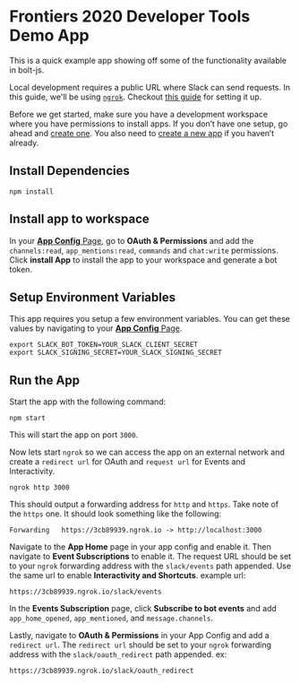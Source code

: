 # Frontiers 2020 Developer Tools Demo App

This is a quick example app showing off some of the functionality available in bolt-js. 

Local development requires a public URL where Slack can send requests. In this guide, we'll be using [`ngrok`](https://ngrok.com/download). Checkout [this guide](https://api.slack.com/tutorials/tunneling-with-ngrok) for setting it up.

Before we get started, make sure you have a development workspace where you have permissions to install apps. If you don’t have one setup, go ahead and [create one](https://slack.com/create). You also need to [create a new app](https://api.slack.com/apps?new_app=1) if you haven’t already.

## Install Dependencies

```
npm install
```

## Install app to workspace

In your [**App Config** Page](https://api.slack.com/apps), go to **OAuth & Permissions** and add the `channels:read`, `app_mentions:read`, `commands` and `chat:write` permissions. Click **install App** to install the app to your workspace and generate a bot token.

## Setup Environment Variables

This app requires you setup a few environment variables. You can get these values by navigating to your [**App Config** Page](https://api.slack.com/apps). 

```
export SLACK_BOT_TOKEN=YOUR_SLACK_CLIENT_SECRET
export SLACK_SIGNING_SECRET=YOUR_SLACK_SIGNING_SECRET
```

## Run the App

Start the app with the following command:

```
npm start
```

This will start the app on port `3000`.

Now lets start `ngrok` so we can access the app on an external network and create a `redirect url` for OAuth and `request url` for Events and Interactivity. 

```
ngrok http 3000
```

This should output a forwarding address for `http` and `https`. Take note of the `https` one. It should look something like the following:

```
Forwarding   https://3cb89939.ngrok.io -> http://localhost:3000
```

Navigate to the **App Home** page in your app config and enable it. Then navigate to **Event Subscriptions** to enable it. The request URL should be set to your `ngrok` forwarding address with the `slack/events` path appended. Use the same url to enable **Interactivity and Shortcuts**. example url:

```
https://3cb89939.ngrok.io/slack/events
````

In the **Events Subscription** page, click **Subscribe to bot events** and add `app_home_opened`, `app_mentioned`, and `message.channels`.  

Lastly, navigate to **OAuth & Permissions** in your App Config and add a `redirect url`. The `redirect url` should be set to your `ngrok` forwarding address with the `slack/oauth_redirect` path appended. ex:

```
https://3cb89939.ngrok.io/slack/oauth_redirect
```
